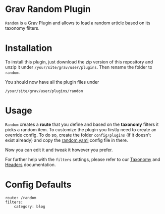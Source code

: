 Grav Random Plugin
================
`Random` is a [Grav](http://github.com/getgrav/grav) Plugin and allows to load a random article based on its taxonomy filters.

Installation
========
To install this plugin, just download the zip version of this repository and unzip it under `/your/site/grav/user/plugins`. Then rename the folder to `random`.

You should now have all the plugin files under

	/your/site/grav/user/plugins/random

Usage
=====
`Random` creates a **route** that you define and based on the **taxonomy** filters it picks a random item.
To customize the plugin you firstly need to create an override config. To do so, create the folder `config/plugins` (if it doesn't exist already) and copy the [random.yaml](random.yaml) config file in there.

Now you can edit it and tweak it however you prefer.

For further help with the `filters` settings, please refer to our [Taxonomy][taxonomy] and [Headers](headers) documentation.

Config Defaults
============
```
route: /random
filters:
    category: blog
```

[taxonomy]: http://learn.getgrav.org/content/taxonomy
[headers]: http://learn.getgrav.org/content/headers